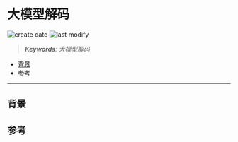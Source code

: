 大模型解码
===
<!--START_SECTION:badge-->
![create date](https://img.shields.io/static/v1?label=create%20date&message=2025-09-16&label_color=gray&color=lightsteelblue&style=flat-square)
![last modify](https://img.shields.io/static/v1?label=last%20modify&message=2025-09-20%2000%3A18%3A00&label_color=gray&color=thistle&style=flat-square)
<!--END_SECTION:badge-->
<!--info
date: 2025-09-16 12:59:36
toc_title: 大模型解码
top: false
draft: true
hidden: true
section_number: false
level: 0
tags: []
-->

<!--START_SECTION:keywords-->
> ***Keywords**: 大模型解码*
<!--END_SECTION:keywords-->

<!--START_SECTION:paper_title-->
<!--END_SECTION:paper_title-->

<!--START_SECTION:toc-->
- [背景](#背景)
- [参考](#参考)
<!--END_SECTION:toc-->

---

## 背景


## 参考